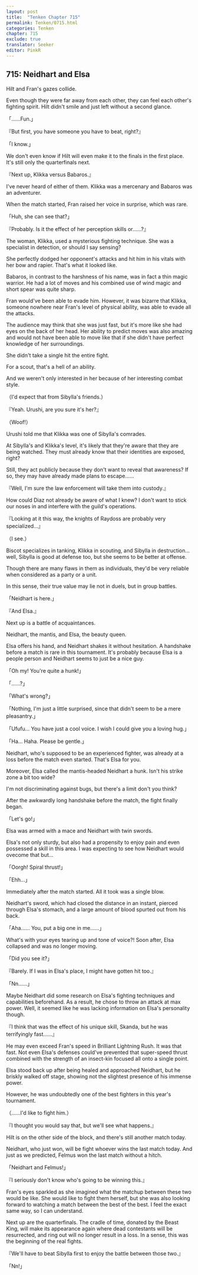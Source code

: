 ```yaml
---
layout: post
title:  "Tenken Chapter 715"
permalink: Tenken/0715.html
categories: Tenken
chapter: 715
exclude: true
translator: Seeker
editor: PinkR
---
```

<h2 id="ch715">715: Neidhart and Elsa</h2>
<p>Hilt and Fran's gazes collide.</p>

<p>Even though they were far away from each other, they can feel each other's fighting spirit. Hilt didn't smile and just left without a second glance.</p>

<p>「……Fun.」</p>
<p>『But first, you have someone you have to beat, right?』</p>
<p>「I know.」</p>

<p>We don't even know if Hilt will even make it to the finals in the first place. It's still only the quarterfinals next.</p>

<p>『Next up, Klikka versus Babaros.』</p>

<p>I've never heard of either of them. Klikka was a mercenary and Babaros was an adventurer.</p>

<p>When the match started, Fran raised her voice in surprise, which was rare.</p>

<p>「Huh, she can see that?」</p>
<p>『Probably. Is it the effect of her perception skills or……?』</p>

<p>The woman, Klikka, used a mysterious fighting technique. She was a specialist in detection, or should I say sensing?</p>

<p>She perfectly dodged her opponent's attacks and hit him in his vitals with her bow and rapier. That's what it looked like.</p>

<p>Babaros, in contrast to the harshness of his name, was in fact a thin magic warrior. He had a lot of moves and his combined use of wind magic and short spear was quite sharp.</p>

<p>Fran would've been able to evade him. However, it was bizarre that Klikka, someone nowhere near Fran's level of physical ability, was able to evade all the attacks.</p>

<p>The audience may think that she was just fast, but it's more like she had eyes on the back of her head. Her ability to predict moves was also amazing and would not have been able to move like that if she didn't have perfect knowledge of her surroundings.</p>

<p>She didn't take a single hit the entire fight.</p>

<p>For a scout, that's a hell of an ability.</p>

<p>And we weren't only interested in her because of her interesting combat style.</p>

<p>（I'd expect that from Sibylla's friends.）</p>
<p>『Yeah. Urushi, are you sure it's her?』</p>
<p>（Woof!）</p>

<p>Urushi told me that Klikka was one of Sibylla's comrades.</p>

<p>At Sibylla's and Klikka's level, it's likely that they're aware that they are being watched. They must already know that their identities are exposed, right?</p>

<p>Still, they act publicly because they don't want to reveal that awareness? If so, they may have already made plans to escape……</p>

<p>『Well, I'm sure the law enforcement will take them into custody.』</p>

<p>How could Diaz not already be aware of what I knew? I don't want to stick our noses in and interfere with the guild's operations.</p>

<p>『Looking at it this way, the knights of Raydoss are probably very specialized…』</p>
<p>（I see.）</p>

<p>Biscot specializes in tanking, Klikka in scouting, and Sibylla in destruction… well, Sibylla is good at defense too, but she seems to be better at offense.</p>

<p>Though there are many flaws in them as individuals, they'd be very reliable when considered as a party or a unit.</p>

<p>In this sense, their true value may lie not in duels, but in group battles.</p>

<p>「Neidhart is here.」</p>
<p>『And Elsa.』</p>

<p>Next up is a battle of acquaintances.</p>

<p>Neidhart, the mantis, and Elsa, the beauty queen.</p>

<p>Elsa offers his hand, and Neidhart shakes it without hesitation. A handshake before a match is rare in this tournament. It's probably because Elsa is a people person and Neidhart seems to just be a nice guy.</p>

<p>「Oh my! You're quite a hunk!」</p>
<p>「……?」</p>
<p>「What's wrong?」</p>
<p>「Nothing, I'm just a little surprised, since that didn't seem to be a mere pleasantry.」</p>
<p>「Ufufu… You have just a cool voice. I wish I could give you a loving hug.」</p>
<p>「Ha… Haha. Please be gentle.」</p>

<p>Neidhart, who's supposed to be an experienced fighter, was already at a loss before the match even started. That's Elsa for you.</p>

<p>Moreover, Elsa called the mantis-headed Neidhart a hunk. Isn't his strike zone a bit too wide?</p>

<p>I'm not discriminating against bugs, but there's a limit don't you think?</p>

<p>After the awkwardly long handshake before the match, the fight finally began.</p>

<p>「Let's go!」</p>

<p>Elsa was armed with a mace and Neidhart with twin swords.</p>

<p>Elsa's not only sturdy, but also had a propensity to enjoy pain and even possessed a skill in this area. I was expecting to see how Neidhart would ovecome that but…</p>

<p>「Oorgh! Spiral thrust!」</p>
<p>「Ehh…」</p>

<p>Immediately after the match started. All it took was a single blow.</p>

<p>Neidhart's sword, which had closed the distance in an instant, pierced through Elsa's stomach, and a large amount of blood spurted out from his back.</p>

<p>「Aha…… You, put a big one in me……」</p>

<p>What's with your eyes tearing up and tone of voice?! Soon after, Elsa collapsed and was no longer moving.</p>

<p>「Did you see it?」</p>
<p>『Barely. If I was in Elsa's place, I might have gotten hit too.』</p>
<p>「Nn……」</p>

<p>Maybe Neidhart did some research on Elsa's fighting techniques and capabilities beforehand. As a result, he chose to throw an attack at max power. Well, it seemed like he was lacking information on Elsa's personality though.</p>

<p>『I think that was the effect of his unique skill, Skanda, but he was terrifyingly fast……』</p>

<p>He may even exceed Fran's speed in Brilliant Lightning Rush. It was that fast. Not even Elsa's defenses could've prevented that super-speed thrust combined with the strength of an insect-kin focused all onto a single point.</p>

<p>Elsa stood back up after being healed and approached Neidhart, but he briskly walked off stage, showing not the slightest presence of his immense power.</p>

<p>However, he was undoubtedly one of the best fighters in this year's tournament.</p>

<p>（……I'd like to fight him.）</p>
<p>『I thought you would say that, but we'll see what happens.』</p>

<p>Hilt is on the other side of the block, and there's still another match today.</p>

<p>Neidhart, who just won, will be fight whoever wins the last match today. And just as we predicted, Felmus won the last match without a hitch.</p>

<p>「Neidhart and Felmus!」</p>
<p>『I seriously don't know who's going to be winning this.』</p>

<p>Fran's eyes sparkled as she imagined what the matchup between these two would be like. She would like to fight them herself, but she was also looking forward to watching a match between the best of the best. I feel the exact same way, so I can understand.</p>

<p>Next up are the quarterfinals. The cradle of time, donated by the Beast King, will make its appearance again where dead contestants will be resurrected, and ring out will no longer result in a loss. In a sense, this was the beginning of the real fights.</p>

<p>『We'll have to beat Sibylla first to enjoy the battle between those two.』</p>
<p>「Nn!」</p>



